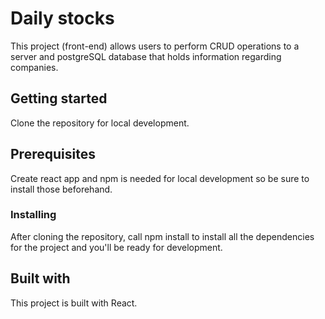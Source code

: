 # Daily stocks
This project (front-end) allows users to perform CRUD operations to a server and postgreSQL database that holds information regarding companies.

## Getting started

Clone the repository for local development.

## Prerequisites

Create react app and npm is needed for local development so be sure to install those beforehand.

### Installing

After cloning the repository, call npm install to install all the dependencies for the project and you'll be ready for development.

## Built with

This project is built with React.
